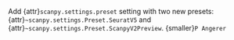 Add {attr}`scanpy.settings.preset` setting with two new presets: {attr}`~scanpy.settings.Preset.SeuratV5` and {attr}`~scanpy.settings.Preset.ScanpyV2Preview`. {smaller}`P Angerer`
